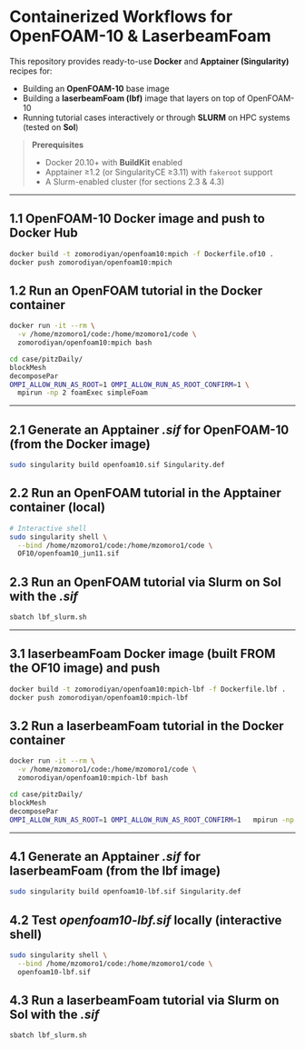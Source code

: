 # Containerized Workflows for OpenFOAM-10 & LaserbeamFoam

This repository provides ready-to-use **Docker** and **Apptainer (Singularity)** recipes for:

* Building an **OpenFOAM-10** base image  
* Building a **laserbeamFoam (lbf)** image that layers on top of OpenFOAM-10  
* Running tutorial cases interactively or through **SLURM** on HPC systems (tested on **Sol**)

> **Prerequisites**  
> * Docker 20.10+ with **BuildKit** enabled  
> * Apptainer ≥1.2 (or SingularityCE ≥3.11) with `fakeroot` support  
> * A Slurm-enabled cluster (for sections 2.3 & 4.3)  

---

## 1.1 OpenFOAM-10 Docker image and push to Docker Hub
```bash
docker build -t zomorodiyan/openfoam10:mpich -f Dockerfile.of10 .
docker push zomorodiyan/openfoam10:mpich
```

## 1.2 Run an OpenFOAM tutorial in the Docker container
```bash
docker run -it --rm \
  -v /home/mzomoro1/code:/home/mzomoro1/code \
  zomorodiyan/openfoam10:mpich bash

cd case/pitzDaily/
blockMesh
decomposePar
OMPI_ALLOW_RUN_AS_ROOT=1 OMPI_ALLOW_RUN_AS_ROOT_CONFIRM=1 \
  mpirun -np 2 foamExec simpleFoam
```

---

## 2.1 Generate an Apptainer *.sif* for OpenFOAM-10 (from the Docker image)
```bash
sudo singularity build openfoam10.sif Singularity.def
```

## 2.2 Run an OpenFOAM tutorial in the Apptainer container (local)
```bash
# Interactive shell
sudo singularity shell \
  --bind /home/mzomoro1/code:/home/mzomoro1/code \
  OF10/openfoam10_jun11.sif
```

## 2.3 Run an OpenFOAM tutorial via Slurm on **Sol** with the *.sif*
```bash
sbatch lbf_slurm.sh
```

---

## 3.1 laserbeamFoam Docker image (built FROM the OF10 image) and push
```bash
docker build -t zomorodiyan/openfoam10:mpich-lbf -f Dockerfile.lbf .
docker push zomorodiyan/openfoam10:mpich-lbf
```

## 3.2 Run a laserbeamFoam tutorial in the Docker container
```bash
docker run -it --rm \
  -v /home/mzomoro1/code:/home/mzomoro1/code \
  zomorodiyan/openfoam10:mpich-lbf bash

cd case/pitzDaily/
blockMesh
decomposePar
OMPI_ALLOW_RUN_AS_ROOT=1 OMPI_ALLOW_RUN_AS_ROOT_CONFIRM=1   mpirun -np 4 foamExec laserbeamFoam
```

---

## 4.1 Generate an Apptainer *.sif* for laserbeamFoam (from the lbf image)
```bash
sudo singularity build openfoam10-lbf.sif Singularity.def
```

## 4.2 Test *openfoam10-lbf.sif* locally (interactive shell)
```bash
sudo singularity shell \
  --bind /home/mzomoro1/code:/home/mzomoro1/code \
  openfoam10-lbf.sif
```

## 4.3 Run a laserbeamFoam tutorial via Slurm on **Sol** with the *.sif*
```bash
sbatch lbf_slurm.sh
```
